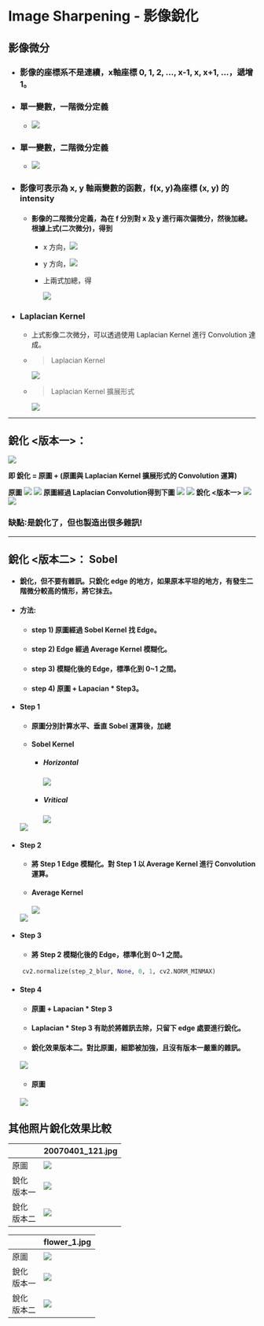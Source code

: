 # Image Sharpening - 影像銳化

## 影像微分

  * ### 影像的座標系不是連續，x軸座標 0, 1, 2, ..., x-1, x, x+1, ...，遞增 1。

  * ### 單一變數，一階微分定義
    * <img src="https://latex.codecogs.com/gif.latex?%5Cnabla%20f%20%3D%20%5Cfrac%7B%5Cpartial%20f%7D%7B%5Cpartial%20x%7D%20%3D%20f%28x%2B1%29%20-%20f%28x%29" /> 

  * ### 單一變數，二階微分定義
    * <img src="https://latex.codecogs.com/gif.latex?%5Cnabla%5E2%20f%20%3D%20%5Cfrac%7B%5Cpartial%5E2%20f%7D%7B%5Cpartial%20x%5E2%7D%20%3D%20f%28x%2B1%29%20%2B%20f%28x-1%29%20-%202%20f%28x%29" /> 

  * ### 影像可表示為 x, y 軸兩變數的函數，f(x, y)為座標 (x, y) 的 intensity
    * #### 影像的二階微分定義，為在 f 分別對 x 及 y 進行兩次偏微分，然後加總。根據上式(二次微分)，得到
      * x 方向，<img src="https://latex.codecogs.com/gif.latex?%5Cfrac%7B%5Cpartial%5E2%20f%7D%7B%5Cpartial%20x%5E2%7D%20%3D%20f%28x%2B1%2C%20y%29%20%2B%20f%28x-1%2C%20y%29%20-%202%20f%28x%2C%20y%29" />

      * y 方向，<img src="https://latex.codecogs.com/gif.latex?%5Cfrac%7B%5Cpartial%5E2%20f%7D%7B%5Cpartial%20y%5E2%7D%20%3D%20f%28x%2C%20y%2B1%29%20%2B%20f%28x%2C%20y-1%29%20-%202%20f%28x%2C%20y%29" />

      * 上兩式加總，得

        <img src="https://latex.codecogs.com/gif.latex?%5Cnabla%5E2%20f%28x%2C%20y%29%20%3D%20f%28x%2B1%2C%20y%29%20%2B%20f%28x-1%2C%20y%29%20%2B%20f%28x%2C%20y%2B1%29%20%2B%20f%28x%2C%20y-1%29%20-%204%20f%28x%2C%20y%29" />

  * ### Laplacian Kernel
    * 上式影像二次微分，可以透過使用 Laplacian Kernel 進行 Convolution 達成。

    * > Laplacian Kernel
      <img src="https://latex.codecogs.com/gif.latex?%5Cbegin%7Bbmatrix%7D0%20%26%20-1%20%26%200%5C%5C-1%20%26%204%20%26%20-1%20%5C%5C0%20%26%20-1%20%26%200%5Cend%7Bbmatrix%7D" />

    * > Laplacian Kernel 擴展形式
      <img src="https://latex.codecogs.com/gif.latex?%5Cbegin%7Bbmatrix%7D-1%20%26%20-1%20%26%20-1%5C%5C-1%20%26%208%20%26%20-1%5C%5C-1%20%26%20-1%20%26%20-1%5C%5C%5Cend%7Bbmatrix%7D%09" /> 

---

## 銳化 <版本一>：

<img src="https://latex.codecogs.com/gif.latex?f%27%28x%2C%20y%29%20%3D%20f%28x%2Cy%29%20%2B%20%5Cnabla%5E2f%28x%2Cy%29" />

 **即 銳化 = 原圖 + (原圖與 Laplacian Kernel 擴展形式的 Convolution 運算)**

 **原圖**  <img src="https://latex.codecogs.com/gif.latex?f%28x%2Cy%29" />
<img src="images/lenna.jpg" />
 **原圖經過 Laplacian Convolution得到下圖**    <img src="https://latex.codecogs.com/gif.latex?%5Cnabla%5E2%20f%28x%2Cy%29" />
<img src="output/lenna_laplacian.jpg" />
 **銳化 <版本一>**  <img src="https://latex.codecogs.com/gif.latex?f%28x%2Cy%29%2B%5Cnabla%5E2%20f%28x%2Cy%29" />
<img src="output/lenna_shapred.jpg" />
 ### 缺點∶是銳化了，但也製造出很多雜訊!
 
---

## 銳化 <版本二>： Sobel
  * #### 銳化，但不要有雜訊。只銳化 edge 的地方，如果原本平坦的地方，有發生二階微分較高的情形，將它抹去。
  * #### 方法:
    * #### step 1) 原圖經過 Sobel Kernel 找 Edge。
    * #### step 2) Edge 經過 Average Kernel 模糊化。
    * #### step 3) 模糊化後的 Edge，標準化到 0~1 之間。
    * #### step 4) 原圖 + Lapacian * Step3。

  * #### Step 1
    * #### 原圖分別計算水平、垂直 Sobel 運算後，加總
    * #### Sobel Kernel
      * ##### Horizontal 
        <img src="https://latex.codecogs.com/gif.latex?%5Cbegin%7Bbmatrix%7D-1%20%26%20-2%20%26%20-1%5C%5C0%20%26%200%20%26%200%5C%5C1%20%26%202%20%26%201%5C%5C%5Cend%7Bbmatrix%7D" /> 

      * ##### Vritical 
        <img src="https://latex.codecogs.com/gif.latex?%5Cbegin%7Bbmatrix%7D-1%20%26%200%20%26%201%5C%5C-2%20%26%200%20%26%202%5C%5C-1%20%26%202%20%26%201%5C%5C%5Cend%7Bbmatrix%7D" />

    <img src="output/lenna_gradient.jpg" />

  * #### Step 2
    * #### 將 Step 1 Edge 模糊化。對 Step 1 以 Average Kernel 進行 Convolution 運算。
    * #### Average Kernel
      <img src="https://latex.codecogs.com/gif.latex?%5Cbegin%7Bbmatrix%7D%5Cfrac%7B1%7D%7B9%7D%20%26%20%5Cfrac%7B1%7D%7B9%7D%20%26%20%5Cfrac%7B1%7D%7B9%7D%5C%5C%5Cfrac%7B1%7D%7B9%7D%20%26%20%5Cfrac%7B1%7D%7B9%7D%20%26%20%5Cfrac%7B1%7D%7B9%7D%5C%5C%5Cfrac%7B1%7D%7B9%7D%20%26%20%5Cfrac%7B1%7D%7B9%7D%20%26%20%5Cfrac%7B1%7D%7B9%7D%5C%5C%5Cend%7Bbmatrix%7D" />

    <img src="output/lenna_gradient_blur.jpg" />

  * #### Step 3
    * #### 將 Step 2 模糊化後的 Edge，標準化到 0~1 之間。
```python    
    cv2.normalize(step_2_blur, None, 0, 1, cv2.NORM_MINMAX)    
```

  * #### Step 4
    * #### 原圖 + Lapacian * Step 3
    * #### Laplacian * Step 3 有助於將雜訊去除，只留下 edge 處要進行銳化。

    * #### 銳化效果版本二。對比原圖，細節被加強，且沒有版本一嚴重的雜訊。
    <img src="output/lenna_shapred_sobel.jpg" />

    * #### 原圖
    <img src="images/lenna.jpg" />

## 其他照片銳化效果比較
| | 20070401_121.jpg |
|-|-|
| 原圖 | <img src="images/20070401_121.jpg"/>  | 
| 銳化<br/>版本一 | <img src="output/20070401_121_shapred.jpg" /> | 
| 銳化<br/>版本二 | <img src="output/20070401_121_shapred_sobel.jpg" /> |

| | flower_1.jpg |
|-|-|
| 原圖 | <img src="images/flower_1.jpg" />  | 
| 銳化<br/>版本一 | <img src="output/flower_1_shapred.jpg"/> | 
| 銳化<br/>版本二 | <img src="output/flower_1_shapred_sobel.jpg" /> |


